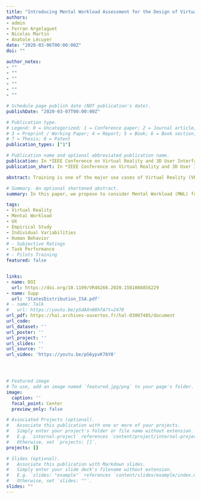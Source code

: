 ```yaml
---
title: "Introducing Mental Workload Assessment for the Design of Virtual Reality Training Scenarios"
authors:
- admin
- Ferran Argelaguet
- Nicolas Martin
- Anatole Lécuyer
date: "2020-03-06T00:00:00Z"
doi: ""

author_notes:
- ""
- ""
- ""
- ""
- ""
- ""

# Schedule page publish date (NOT publication's date).
publishDate: "2020-03-07T00:00:00Z"

# Publication type.
# Legend: 0 = Uncategorized; 1 = Conference paper; 2 = Journal article;
# 3 = Preprint / Working Paper; 4 = Report; 5 = Book; 6 = Book section;
# 7 = Thesis; 8 = Patent
publication_types: ["1"]

# Publication name and optional abbreviated publication name.
publication: In *IEEE Conference on Virtual Reality and 3D User Interfaces (IEEE VR)* 
publication_short: In *IEEE Conference on Virtual Reality and 3D User Interfaces (IEEE VR)* 

abstract: Training is one of the major use cases of Virtual Reality (VR) due to the flexibility and reproducibility of VR simulations. However, the use of the user’s cognitive state, and in particular mental workload (MWL), remains largely unexplored in the design of training scenarios. In this paper, we propose to consider MWL for the design of complex training scenarios involving multiple parallel tasks in VR. The proposed approach is based on the assessment of the MWL elicited by each potential task configuration in the training application. Following the assessment, the resulting model is then used to create training scenarios able to modulate the user’s MWL over time. This approach is illustrated by a VR flight training simulator based on the Multi-Attribute Task Battery II, which solicits different cognitive resources, able to generate 12 different tasks configurations. A first user study (N = 38) was conducted to assess the MWL for each task configuration using self-reports and performance measurements. This assessment was then used to generate three training scenarios in order to induce different levels of MWL over time. A second user study (N = 14) confirmed that the proposed approach was able to induce the expected mental workload over time for each training scenario. These results pave the way to further studies exploring how MWL modulation can be used to improve VR training applications.

# Summary. An optional shortened abstract.
summary: In this paper, we propose to consider Mental Workload (MWL) for the design of complex training scenarios involving multiple parallel tasks in VR. The proposed approach is based on the assessment of the MWL elicited by each potential task configuration in the training application. Following the assessment, the resulting model is then used to create training scenarios able to modulate the user’s MWL over time. This approach is illustrated by a VR flight training simulator based on the Multi-Attribute Task Battery II. Two user studies (Ntot = 52) confirmed that the approach was able to induce the expected mental workload over time.

tags:
- Virtual Reality
- Mental Workload
- UX
- Empirical Study
- Individual Variabilities
- Human Behavior
# - Subjective Ratings
- Task Performance
# - Pilots Training
featured: false


links:
- name: DOI
  url: https://doi.org/10.1109/VR46266.2020.1581086856229
- name: Supp
  url: 'StatesDistribution_ISA.pdf'
# - name: Talk
#   url: https://youtu.be/pSdAXn08hfA?t=2478
url_pdf: https://hal.archives-ouvertes.fr/hal-03007485/document
url_code: 
url_dataset: ''
url_poster: ''
url_project: ''
url_slides: ''
url_source: ''
url_video: 'https://youtu.be/pG6ypvK76Y0' 




# Featured image
# To use, add an image named `featured.jpg/png` to your page's folder. 
image:
  caption: ''
  focal_point: Center
  preview_only: false

# Associated Projects (optional).
#   Associate this publication with one or more of your projects.
#   Simply enter your project's folder or file name without extension.
#   E.g. `internal-project` references `content/project/internal-project/index.md`.
#   Otherwise, set `projects: []`.
projects: []

# Slides (optional).
#   Associate this publication with Markdown slides.
#   Simply enter your slide deck's filename without extension.
#   E.g. `slides: "example"` references `content/slides/example/index.md`.
#   Otherwise, set `slides: ""`.
slides: ""
---
```

